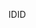  <span data-ttu-id="d2666-101">ID</span><span class="sxs-lookup"><span data-stu-id="d2666-101">ID</span></span> 